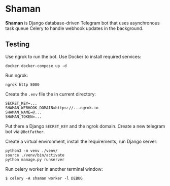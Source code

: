 Shaman
==============

**Shaman** is Django database-driven Telegram bot that uses asynchronous task queue Celery to handle webhook updates in the background.


Testing
---------------------
Use ngrok to run the bot.
Use Docker to install required services:

    docker docker-compose up -d

Run ngrok:


    ngrok http 8000

Create the ``.env`` file the in current directory:

    SECRET_KEY=...
    SHAMAN_WEBHOOK_DOMAIN=https://...ngrok.io
    SHAMAN_NAME=@...
    SHAMAN_TOKEN=...

Put there a Django ``SECRET_KEY`` and the ngrok domain. Create a new telegram bot via ``@BotFather``.

Create a virtual environment, install the requirements, run Django server:

    python3 -m venv ./venv/
    source ./venv/bin/activate
    python manage.py runserver

Run celery worker in another terminal window:


    $ celery -A shaman worker -l DEBUG
